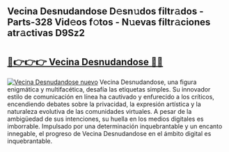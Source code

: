 ## Vecina Desnudandose D𝚎sn𝚞dos filtr𝚊dos - Parts-328 Vid𝚎os f𝚘tos - N𝚞evas filtr𝚊ciones atr𝚊ctivas D9Sz2

# <h2><a href="http://mb2321.tromn.icu/?c=Vecina+Desnudandose">🔗👉👉👉 Vecina Desnudandose 🔗🔗</a></h2>

[![Vecina Desnudandose nuevo](https://i.imgur.com/pEAQMta.gif)](http://mb2321.tromn.icu/?c=Vecina+Desnudandose)
Vecina Desnudandose, una figura enigmática y multifacética, desafía las etiquetas simples. Su innovador estilo de comunicación en línea ha cautivado y enfurecido a los críticos, encendiendo debates sobre la privacidad, la expresión artística y la naturaleza evolutiva de las comunidades virtuales. A pesar de la ambigüedad de sus intenciones, su huella en los medios digitales es imborrable. Impulsado por una determinación inquebrantable y un encanto innegable, el progreso de Vecina Desnudandose en el ámbito digital es inquebrantable.
